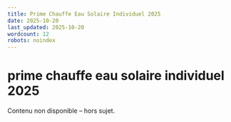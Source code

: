```yaml
---
title: Prime Chauffe Eau Solaire Individuel 2025
date: 2025-10-20
last_updated: 2025-10-20
wordcount: 12
robots: noindex
---
```


# prime chauffe eau solaire individuel 2025

Contenu non disponible – hors sujet.